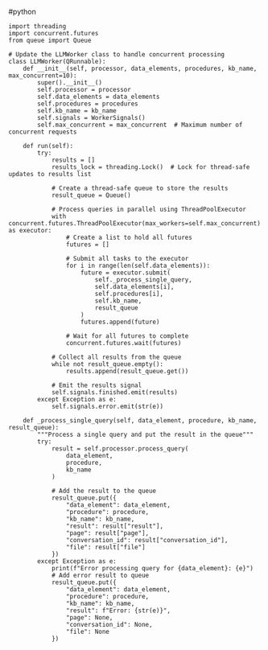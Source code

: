 #python
    
    import threading
    import concurrent.futures
    from queue import Queue
    
    # Update the LLMWorker class to handle concurrent processing
    class LLMWorker(QRunnable):
        def __init__(self, processor, data_elements, procedures, kb_name, max_concurrent=10):
            super().__init__()
            self.processor = processor
            self.data_elements = data_elements
            self.procedures = procedures
            self.kb_name = kb_name
            self.signals = WorkerSignals()
            self.max_concurrent = max_concurrent  # Maximum number of concurrent requests
    
        def run(self):
            try:
                results = []
                results_lock = threading.Lock()  # Lock for thread-safe updates to results list
                
                # Create a thread-safe queue to store the results
                result_queue = Queue()
                
                # Process queries in parallel using ThreadPoolExecutor
                with concurrent.futures.ThreadPoolExecutor(max_workers=self.max_concurrent) as executor:
                    # Create a list to hold all futures
                    futures = []
                    
                    # Submit all tasks to the executor
                    for i in range(len(self.data_elements)):
                        future = executor.submit(
                            self._process_single_query,
                            self.data_elements[i],
                            self.procedures[i],
                            self.kb_name,
                            result_queue
                        )
                        futures.append(future)
                    
                    # Wait for all futures to complete
                    concurrent.futures.wait(futures)
                
                # Collect all results from the queue
                while not result_queue.empty():
                    results.append(result_queue.get())
                
                # Emit the results signal
                self.signals.finished.emit(results)
            except Exception as e:
                self.signals.error.emit(str(e))
        
        def _process_single_query(self, data_element, procedure, kb_name, result_queue):
            """Process a single query and put the result in the queue"""
            try:
                result = self.processor.process_query(
                    data_element,
                    procedure,
                    kb_name
                )
                
                # Add the result to the queue
                result_queue.put({
                    "data_element": data_element,
                    "procedure": procedure,
                    "kb_name": kb_name,
                    "result": result["result"],
                    "page": result["page"],
                    "conversation_id": result["conversation_id"],
                    "file": result["file"]
                })
            except Exception as e:
                print(f"Error processing query for {data_element}: {e}")
                # Add error result to queue
                result_queue.put({
                    "data_element": data_element,
                    "procedure": procedure,
                    "kb_name": kb_name,
                    "result": f"Error: {str(e)}",
                    "page": None,
                    "conversation_id": None,
                    "file": None
                })
